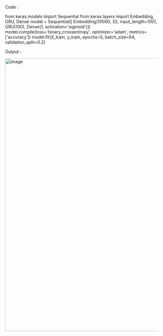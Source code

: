Code :

from keras.models import Sequential
from keras.layers import Embedding, GRU, Dense
model = Sequential([
Embedding(10000, 32, input_length=100),
GRU(100),
Dense(1, activation='sigmoid')])
model.compile(loss='binary_crossentropy', optimizer='adam', metrics=['accuracy'])
model.fit(X_train, y_train, epochs=5, batch_size=64, validation_split=0.2)

Output :

<img width="1599" height="899" alt="image" src="https://github.com/user-attachments/assets/95c541cd-3565-46d6-8abf-35fa151b308b" />

